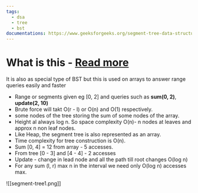 ```yaml
---
tags:
  - dsa
  - tree
  - bst
documentations: https://www.geeksforgeeks.org/segment-tree-data-structure/?ref=header_search
---
```

# What is this - [Read more](https://www.geeksforgeeks.org/segment-tree-data-structure/?ref=header_search)

It is also as special type of BST but this is used on arrays to answer range queries easily and faster
- Range or segments given eg [0, 2] and queries such as **sum(0, 2)**, **update(2, 10)**
- Brute force will takt O(r - I) or O(n) and O(1) respectively.
- some nodes of the tree storing the sum of some nodes of the array.
- Height al always log n. So space complexity O(n)- n nodes at leaves and approx n non leaf nodes.
- Like Heap, the segment tree is also represented as an array.
- Time complexity for tree construction is O(n).
- Sum [0, 4] = 12 from array - 5 accesses.
- From tree [0 - 3] and [4 - 4] - 2 accesses
- Update - change in lead node and all the path till root changes O(log n)
- For any sum (l, r) max n in the interval we need only O(log n) accesses max.

![[segment-tree1.png]]